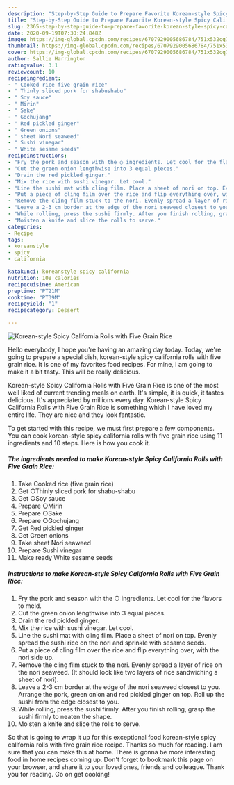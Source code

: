 ```yaml
---
description: "Step-by-Step Guide to Prepare Favorite Korean-style Spicy California Rolls with Five Grain Rice"
title: "Step-by-Step Guide to Prepare Favorite Korean-style Spicy California Rolls with Five Grain Rice"
slug: 2365-step-by-step-guide-to-prepare-favorite-korean-style-spicy-california-rolls-with-five-grain-rice
date: 2020-09-19T07:30:24.848Z
image: https://img-global.cpcdn.com/recipes/6707929005686784/751x532cq70/korean-style-spicy-california-rolls-with-five-grain-rice-recipe-main-photo.jpg
thumbnail: https://img-global.cpcdn.com/recipes/6707929005686784/751x532cq70/korean-style-spicy-california-rolls-with-five-grain-rice-recipe-main-photo.jpg
cover: https://img-global.cpcdn.com/recipes/6707929005686784/751x532cq70/korean-style-spicy-california-rolls-with-five-grain-rice-recipe-main-photo.jpg
author: Sallie Harrington
ratingvalue: 3.1
reviewcount: 10
recipeingredient:
- " Cooked rice five grain rice"
- " Thinly sliced pork for shabushabu"
- " Soy sauce"
- " Mirin"
- " Sake"
- " Gochujang"
- " Red pickled ginger"
- " Green onions"
- " sheet Nori seaweed"
- " Sushi vinegar"
- " White sesame seeds"
recipeinstructions:
- "Fry the pork and season with the ○ ingredients. Let cool for the flavors to meld."
- "Cut the green onion lengthwise into 3 equal pieces."
- "Drain the red pickled ginger."
- "Mix the rice with sushi vinegar. Let cool."
- "Line the sushi mat with cling film. Place a sheet of nori on top. Evenly spread the sushi rice on the nori and sprinkle with sesame seeds."
- "Put a piece of cling film over the rice and flip everything over, with the nori side up."
- "Remove the cling film stuck to the nori. Evenly spread a layer of rice on the nori seaweed. (It should look like two layers of  rice sandwiching a sheet of nori)."
- "Leave a 2-3 cm border at the edge of the nori seaweed closest to you. Arrange the pork, green onion and red pickled ginger on top. Roll up the sushi from the edge closest to you."
- "While rolling, press the sushi firmly. After you finish rolling, grasp the sushi firmly to neaten the shape."
- "Moisten a knife and slice the rolls to serve."
categories:
- Recipe
tags:
- koreanstyle
- spicy
- california

katakunci: koreanstyle spicy california 
nutrition: 108 calories
recipecuisine: American
preptime: "PT21M"
cooktime: "PT39M"
recipeyield: "1"
recipecategory: Dessert

---
```



![Korean-style Spicy California Rolls with Five Grain Rice](https://img-global.cpcdn.com/recipes/6707929005686784/751x532cq70/korean-style-spicy-california-rolls-with-five-grain-rice-recipe-main-photo.jpg)

Hello everybody, I hope you're having an amazing day today. Today, we're going to prepare a special dish, korean-style spicy california rolls with five grain rice. It is one of my favorites food recipes. For mine, I am going to make it a bit tasty. This will be really delicious.



Korean-style Spicy California Rolls with Five Grain Rice is one of the most well liked of current trending meals on earth. It's simple, it is quick, it tastes delicious. It's appreciated by millions every day. Korean-style Spicy California Rolls with Five Grain Rice is something which I have loved my entire life. They are nice and they look fantastic.


To get started with this recipe, we must first prepare a few components. You can cook korean-style spicy california rolls with five grain rice using 11 ingredients and 10 steps. Here is how you cook it.

<!--inarticleads1-->

##### The ingredients needed to make Korean-style Spicy California Rolls with Five Grain Rice:

1. Take  Cooked rice (five grain rice)
1. Get  ○Thinly sliced pork for shabu-shabu
1. Get  ○Soy sauce
1. Prepare  ○Mirin
1. Prepare  ○Sake
1. Prepare  ○Gochujang
1. Get  Red pickled ginger
1. Get  Green onions
1. Take  sheet Nori seaweed
1. Prepare  Sushi vinegar
1. Make ready  White sesame seeds




<!--inarticleads2-->

##### Instructions to make Korean-style Spicy California Rolls with Five Grain Rice:

1. Fry the pork and season with the ○ ingredients. Let cool for the flavors to meld.
1. Cut the green onion lengthwise into 3 equal pieces.
1. Drain the red pickled ginger.
1. Mix the rice with sushi vinegar. Let cool.
1. Line the sushi mat with cling film. Place a sheet of nori on top. Evenly spread the sushi rice on the nori and sprinkle with sesame seeds.
1. Put a piece of cling film over the rice and flip everything over, with the nori side up.
1. Remove the cling film stuck to the nori. Evenly spread a layer of rice on the nori seaweed. (It should look like two layers of  rice sandwiching a sheet of nori).
1. Leave a 2-3 cm border at the edge of the nori seaweed closest to you. Arrange the pork, green onion and red pickled ginger on top. Roll up the sushi from the edge closest to you.
1. While rolling, press the sushi firmly. After you finish rolling, grasp the sushi firmly to neaten the shape.
1. Moisten a knife and slice the rolls to serve.




So that is going to wrap it up for this exceptional food korean-style spicy california rolls with five grain rice recipe. Thanks so much for reading. I am sure that you can make this at home. There is gonna be more interesting food in home recipes coming up. Don't forget to bookmark this page on your browser, and share it to your loved ones, friends and colleague. Thank you for reading. Go on get cooking!
